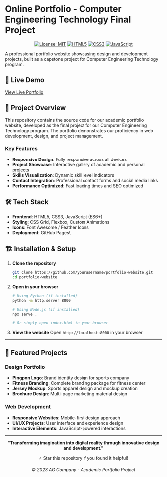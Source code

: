 # Online Portfolio - Computer Engineering Technology Final Project

<div align="center">
   
[![License: MIT](https://img.shields.io/badge/License-MIT-yellow.svg)](https://opensource.org/licenses/MIT)
[![HTML5](https://img.shields.io/badge/html5-%23E34F26.svg?style=flat&logo=html5&logoColor=white)](https://developer.mozilla.org/en-US/docs/Web/HTML)
[![CSS3](https://img.shields.io/badge/css3-%231572B6.svg?style=flat&logo=css3&logoColor=white)](https://developer.mozilla.org/en-US/docs/Web/CSS)
[![JavaScript](https://img.shields.io/badge/javascript-%23323330.svg?style=flat&logo=javascript&logoColor=%23F7DF1E)](https://developer.mozilla.org/en-US/docs/Web/JavaScript)

</div>

A professional portfolio website showcasing design and development projects, built as a capstone project for Computer Engineering Technology program.

## 🚀 Live Demo

[View Live Portfolio](https://ryutempest.github.io/Online-Portfolio-Endterm/) 

## 🎯 Project Overview

This repository contains the source code for our academic portfolio website, developed as the final project for our Computer Engineering Technology program. The portfolio demonstrates our proficiency in web development, design, and project management.

### Key Features

- **Responsive Design**: Fully responsive across all devices
- **Project Showcase**: Interactive gallery of academic and personal projects
- **Skills Visualization**: Dynamic skill level indicators
- **Contact Integration**: Professional contact forms and social media links
- **Performance Optimized**: Fast loading times and SEO optimized

## 🛠️ Tech Stack

- **Frontend**: HTML5, CSS3, JavaScript (ES6+)
- **Styling**: CSS Grid, Flexbox, Custom Animations
- **Icons**: Font Awesome / Feather Icons
- **Deployment**: GitHub Pages\

## 🏗️ Installation & Setup

1. **Clone the repository**
   ```bash
   git clone https://github.com/yourusername/portfolio-website.git
   cd portfolio-website
   ```

2. **Open in your browser**
   ```bash
   # Using Python (if installed)
   python -m http.server 8000
   
   # Using Node.js (if installed)
   npx serve .
   
   # Or simply open index.html in your browser
   ```

3. **View the website**
   Open `http://localhost:8000` in your browser
   
---

## 🎨 Featured Projects

### Design Portfolio
- **Pingpon Logo**: Brand identity design for sports company
- **Fitness Branding**: Complete branding package for fitness center
- **Jersey Mockup**: Sports apparel design and mockup creation
- **Brochure Design**: Multi-page marketing material design

### Web Development
- **Responsive Websites**: Mobile-first design approach
- **UI/UX Projects**: User interface and experience design
- **Interactive Elements**: JavaScript-powered interactions
  
---
<div align="center">

**"Transforming imagination into digital reality through innovative design and development."**

⭐ Star this repository if you found it helpful!

*© 2023 AG Company - Academic Portfolio Project*

</div>
